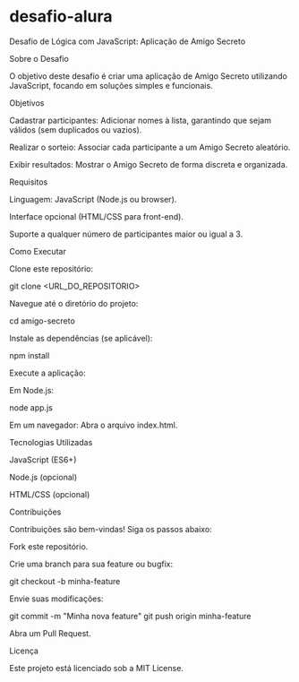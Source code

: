# desafio-alura

Desafio de Lógica com JavaScript: Aplicação de Amigo Secreto

Sobre o Desafio

O objetivo deste desafio é criar uma aplicação de Amigo Secreto utilizando JavaScript, focando em soluções simples e funcionais.

Objetivos

Cadastrar participantes: Adicionar nomes à lista, garantindo que sejam válidos (sem duplicados ou vazios).

Realizar o sorteio: Associar cada participante a um Amigo Secreto aleatório.

Exibir resultados: Mostrar o Amigo Secreto de forma discreta e organizada.

Requisitos

Linguagem: JavaScript (Node.js ou browser).

Interface opcional (HTML/CSS para front-end).

Suporte a qualquer número de participantes maior ou igual a 3.

Como Executar

Clone este repositório:

git clone <URL_DO_REPOSITORIO>

Navegue até o diretório do projeto:

cd amigo-secreto

Instale as dependências (se aplicável):

npm install

Execute a aplicação:

Em Node.js:

node app.js

Em um navegador: Abra o arquivo index.html.

Tecnologias Utilizadas

JavaScript (ES6+)

Node.js (opcional)

HTML/CSS (opcional)

Contribuições

Contribuições são bem-vindas! Siga os passos abaixo:

Fork este repositório.

Crie uma branch para sua feature ou bugfix:

git checkout -b minha-feature

Envie suas modificações:

git commit -m "Minha nova feature"
git push origin minha-feature

Abra um Pull Request.

Licença

Este projeto está licenciado sob a MIT License.
